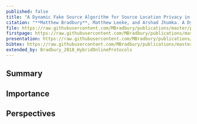 ```yaml
---
published: false
title: "A Dynamic Fake Source Algorithm for Source Location Privacy in Wireless Sensor Networks"
citation: "**Matthew Bradbury**, Matthew Leeke, and Arshad Jhumka. A Dynamic Fake Source Algorithm for Source Location Privacy in Wireless Sensor Networks. In *14th IEEE International Conference on Trust, Security and Privacy in Computing and Communications (TrustCom)*, 531–538. August 2015. [doi:10.1109/Trustcom.2015.416](https://doi.org/10.1109/Trustcom.2015.416)."
file: https://raw.githubusercontent.com/MBradbury/publications/master/papers/TrustCom2015.pdf
firstpage: https://raw.githubusercontent.com/MBradbury/publications/master/firstpages/TrustCom2015.svg
presentation: https://raw.githubusercontent.com/MBradbury/publications/master/presentations/TrustCom2015.pdf
bibtex: https://raw.githubusercontent.com/MBradbury/publications/master/bibtex/Bradbury_2015_DynamicFakeSource.bib
extended_by: Bradbury_2018_HybridOnlineProtocols
---
```


## Summary

## Importance

## Perspectives
